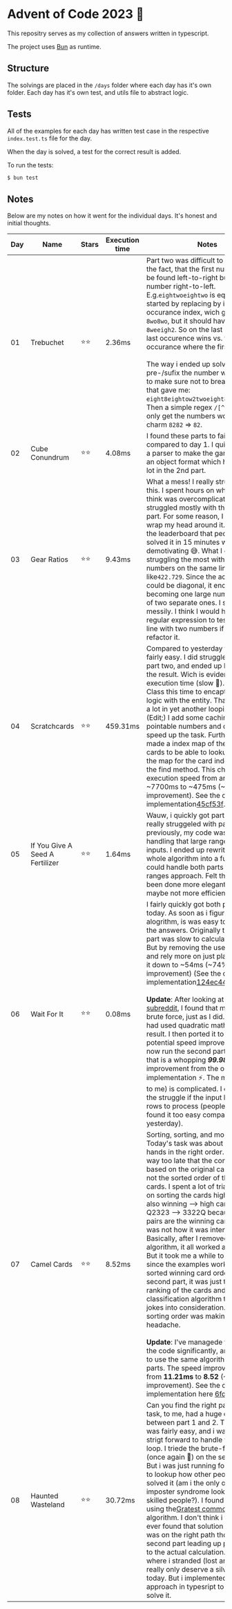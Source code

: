 # Advent of Code 2023 🎄

This repositry serves as my collection of answers written in typescript.

The project uses [Bun](https://bun.sh) as runtime.

## Structure

The solvings are placed in the `/days` folder where each day has it's own folder. Each day has it's own test, and utils file to abstract logic.

## Tests

All of the examples for each day has written test case in the respective `index.test.ts` file for the day.

When the day is solved, a test for the correct result is added.

To run the tests:

```bash
$ bun test
```

## Notes

Below are my notes on how it went for the individual days. It's honest and initial thoughts.

| Day | Name                            | Stars | Execution time | Notes                                                                                                                                                                                                                                                                                                                                                                                                                                                                                                                                                                                                                                                                                                                                                                                                                                                                                                                                                                                                                                                                                                                                                                                                               |
| --- | ------------------------------- | ----- | -------------- | ------------------------------------------------------------------------------------------------------------------------------------------------------------------------------------------------------------------------------------------------------------------------------------------------------------------------------------------------------------------------------------------------------------------------------------------------------------------------------------------------------------------------------------------------------------------------------------------------------------------------------------------------------------------------------------------------------------------------------------------------------------------------------------------------------------------------------------------------------------------------------------------------------------------------------------------------------------------------------------------------------------------------------------------------------------------------------------------------------------------------------------------------------------------------------------------------------------------- |
| 01  | Trebuchet                       | ⭐⭐  | 2.36ms         | Part two was difficult to solve, due to the fact, that the first number should be found left-to-right but the last number right-to-left. E.g.`eightwoeightwo` is equal to `82`. I started by replacing by it's occurance index, wich gave me `8wo8wo`, but it should have been `8weeigh2`. So on the last number, the last occurence wins vs. the first occurance where the first character. <br><br>The way i ended up solving it, was to pre-/sufix the number with the word to make sure not to break a words. that gave me: `eight8eightow2twoeight8eightwo2two`. Then a simple regex `/[^\d]/ig` to only get the numbers worked like a charm `8282` => `82`.                                                                                                                                                                                                                                                                                                                                                                                                                                                                                                                                                   |
| 02  | Cube Conundrum                  | ⭐⭐  | 4.08ms         | I found these parts to fairly easy compared to day 1. I quickly created a parser to make the game data into an object format which helped me a lot in the 2nd part.                                                                                                                                                                                                                                                                                                                                                                                                                                                                                                                                                                                                                                                                                                                                                                                                                                                                                                                                                                                                                                                 |
| 03  | Gear Ratios                     | ⭐⭐  | 9.43ms         | What a mess! I really struggled with this. I spent hours on what I now think was overcomplicating it. I struggled mostly with the second part. For some reason, I just couldn't wrap my head around it. Seeing on the leaderboard that people had solved it in 15 minutes was definitely demotivating 😅. What I ended up struggling the most with was numbers on the same line like`422.729`. Since the adjacency could be diagonal, it ended up becoming one large number instead of two separate ones. I solved it a bit messily. I think I would have used a regular expression to test if it was a line with two numbers if I were to refactor it.                                                                                                                                                                                                                                                                                                                                                                                                                                                                                                                                                             |
| 04  | Scratchcards                    | ⭐⭐  | 459.31ms       | Compared to yesterday this was fairly easy. I did struggle a bit with part two, and ended up brute-forcing the result. Wich is evident in the execution time (slow 🐌). I Used a Class this time to encaptulate the logic with the entity. That helped me a lot in yet another looping-hell. (Edit;) I add some caching of the pointable numbers and copies to speed up the task. Furthermore i made a index map of the original cards to be able to lookup direcly in the map for the card index instead of the find method. This changede the execution speed from around ~7700ms to ~475ms (~94% speed improvement). See the original implementation[45cf53f](https://github.com/tkjaergaard/advent-of-code-2023/blob/45cf53f59fe7311eada549078fe050b50c9bd8b2/days/04/utils.ts).                                                                                                                                                                                                                                                                                                                                                                                                                                |
| 05  | If You Give A Seed A Fertilizer | ⭐⭐  | 1.64ms         | Wauw, i quickly got part one but really struggeled with part two. As previously, my code wasn't made for handling that large ranges and list of inputs. I ended up rewriting the whole algorithm into a function that could handle both parts using the ranges approach. Felt this could have been done more elegantly - but maybe not more efficient.                                                                                                                                                                                                                                                                                                                                                                                                                                                                                                                                                                                                                                                                                                                                                                                                                                                              |
| 06  | Wait For It                     | ⭐⭐  | 0.08ms         | I fairly quickly got both parts of today. As soon as i figured out the alogrithm, is was easy to calculate the answers. Originally the second part was slow to calculate (~210ms). But by removing the use of Array's and rely more on just plain types i got it down to ~54ms (~74% speed improvement) (See the original implementation[124ec44](https://github.com/tkjaergaard/advent-of-code-2023/blob/124ec44f97a3ac557d8085bf7d72153d48b48c46/days/06/utils.ts#L19-L44)).<br><br>**Update**: After looking at the [subreddit](https://www.reddit.com/r/adventofcode/comments/18bwe6t/2023_day_6_solutions/), I found that most had used brute force, just as I did. But some had used quadratic math to find the result. I then ported it to JS to see the potential speed improvements. I can now run the second part in **0.04 ms**, that is a whopping **_99.98%_** improvement from the original implementation ⚡️. The math (at least to me) is complicated. I can't imagine the struggle if the input had a lot of rows to process (people actually found it too easy compared with yesterday).                                                                                                         |
| 07  | Camel Cards                     | ⭐⭐  | 8.52ms         | Sorting, sorting, and more sorting. Today's task was about sorting hands in the right order. I figured out way too late that the comparison was based on the original card order and not the sorted order of the individual cards. I spent a lot of trial and error on sorting the cards high to low and also winning --> high card (e.g., Q2323 --> 3322Q because the two pairs are the winning cards). But that was not how it was intended 🙈 Basically, after I removed the sorting algorithm, it all worked as expected. But it took me a while to figure out since the examples worked with the sorted winning card order. In the second part, it was just to shift the ranking of the cards and modify the classification algorithm to take the jokes into consideration. Again, the sorting order was making today a headache.<br><br>**Update**: I've managede to clean up the code significantly, and was able to use the same algorith for both parts. The speed improved a tiny bit from **11.21ms** to **8.52** (~24% improvement). See the original implementation here [6fdda01](https://github.com/tkjaergaard/advent-of-code-2023/blob/6fdda01ece8cfb097a01743705a0ce3e51caacba/days/07/utils.ts). |
| 08  | Haunted Wasteland               | ⭐⭐  | 30.72ms        | Can you find the right path? Todays task, to me, had a huge difficulty gap between part 1 and 2. The first part was fairly easy, and i was pretty strigt forward to handle with a while loop. I triede the brute-force attempt (once again 🙈) on the second part. But i was just running forever. I had to lookup how other people had solved it (am i the only one that gets imposter syndrome looking at those skilled people?). I found a solution using the[Gratest common divisor](https://en.wikipedia.org/wiki/Greatest_common_divisor) algorithm. I don't think i would have ever found that solution by myself. I was on the right path though in the second part leading up preperations to the actual calculation. But that was where i stranded (lost and alone). I really only deserve a silver star for today. But i implemented the GCD approach in typesript to show how to solve it.                                                                                                                                                                                                                                                                                                              |
